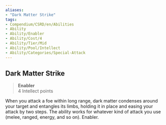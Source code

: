 ```yaml
---
aliases:
- "Dark Matter Strike"
tags:
- Compendium/CSRD/en/Abilities
- Ability
- Ability/Enabler
- Ability/Cost/4
- Ability/Tier/Mid
- Ability/Pool/Intellect
- Ability/Categories/Special-Attack
---
```


  
## Dark Matter Strike  
>**Enabler**  
>4 Intellect points
  
When you attack a foe within long range, dark matter condenses around your target and entangles its limbs, holding it in place and easing your attack by two steps. The ability works for whatever kind of attack you use (melee, ranged, energy, and so on). Enabler.